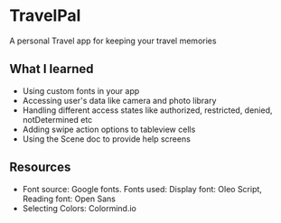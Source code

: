 # TravelPal
 A personal Travel app for keeping your travel memories
 
 ## What I learned
 
 * Using custom fonts in your app
 * Accessing user's data like camera and photo library
* Handling different access states like authorized, restricted, denied, notDetermined etc
* Adding swipe action options to tableview cells
* Using the Scene doc to provide help screens
 
 ## Resources
 * Font source: Google fonts. Fonts used: Display font: Oleo Script, Reading font: Open Sans
 * Selecting Colors: Colormind.io
